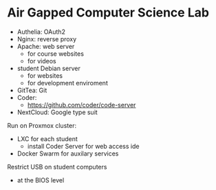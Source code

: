 # Air Gapped Computer Science Lab

- Authelia: OAuth2
- Nginx: reverse proxy
- Apache: web server
  - for course websites
  - for videos
- student Debian server
  - for websites
  - for development enviroment
- GitTea: Git
- Coder: 
  - https://github.com/coder/code-server 
- NextCloud: Google type suit

Run on Proxmox cluster:
- LXC for each student
  - install Coder Server for web access ide
- Docker Swarm for auxilary services

Restrict USB on student computers
- at the BIOS level
